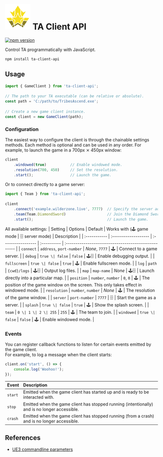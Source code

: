 # <img src="./logo.svg" style="width: 3em;"> TA Client API

[![npm version](https://badge.fury.io/js/ta-client-api.svg)](https://www.npmjs.com/package/ta-client-api)

Control TA programmatically with JavaScript.

```sh
npm install ta-client-api
```

## Usage

```js
import { GameClient } from 'ta-client-api';

// The path to your TA executable (can be relative or absolute).
const path = 'C:/path/to/TribesAscend.exe';

// Create a new game client instance.
const client = new GameClient(path);
```

### Configuration

The easiest way to configure the client is through the chainable settings methods.
Each method is optional and can be used in any order. For example, to launch the game in a 700px ⨯ 450px window:

```js
client
    .windowed(true)           // Enable windowed mode.
    .resolution(700, 450)     // Set the resolution.
    .start();                 // Launch the game.
```

Or to connect directly to a game server:

```js
import { Team } from 'ta-client-api';

client
    .connect('example.wilderzone.live', 7777)  // Specify the server address and port to connect to.
    .team(Team.DiamondSword)                   // Join the Diamond Sword team.
    .start();                                  // Launch the game.
```

All available settings:
| Setting      | Options              | Default            | Works with (🕹️ game mode \| 🗄️ server mode) | Description                                           |
| :----------- | :------------------- | :----------------- | :---------- | :---------------------------------------------------- |
| `connect`    | `address`, `port-number` | *None*, `7777` | 🕹️     | Connect to a game server.                             |
| `debug`      | `true \| false`      | `false`            | 🕹️🗄️    | Enable debugging output.                              |
| `fullscreen` | `true \| false`      | `true`             | 🕹️     | Enable fullscreen mode.                               |
| `log`        | `path`               | `{cwd}/logs`       | 🕹️🗄️    | Output log files.                                     |
| `map`        | `map-name`           | *None*             | 🕹️🗄️    | Launch directly into a particular map.                |
| `position`   | `number`, `number`   | `0`, `0`           | 🕹️     | The position of the game window on the screen. This only takes effect in windowed mode. |
| `resolution` | `number`, `number`   | *None*             | 🕹️     | The resolution of the game window.                    |
| `server`     | `port-number`        | `7777`             | 🗄️     | Start the game as a server.                           |
| `splash`     | `true \| false`      | `true`             | 🕹️     | Show the splash screen.                               |
| `team`       | `0 \| 1 \| 2 \| 255` | `255`              | 🕹️     | The team to join.                                     |
| `windowed`   | `true \| false`      | `false`            | 🕹️     | Enable windowed mode.                                 |


### Events

You can register callback functions to listen for certain events emitted by the game client.  
For example, to log a message when the client starts:
```js
client.on('start', () => {
    console.log('Woohoo!');
});
```

| Event   | Description                                                                     |
| :------ | :------------------------------------------------------------------------------ |
| `start` | Emitted when the game client has started up and is ready to be interacted with. |
| `stop`  | Emitted when the game client has stopped running (intentionally) and is no longer accessible. |
| `crash` | Emitted when the game client has stopped running (from a crash) and is no longer accessible. |


## References

- [UE3 commandline parameters](https://docs.unrealengine.com/udk/Three/CommandLineArguments.html)
